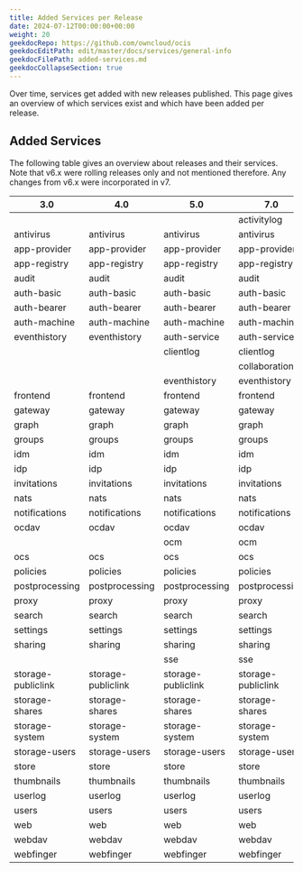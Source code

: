 ```yaml
---
title: Added Services per Release
date: 2024-07-12T00:00:00+00:00
weight: 20
geekdocRepo: https://github.com/owncloud/ocis
geekdocEditPath: edit/master/docs/services/general-info
geekdocFilePath: added-services.md
geekdocCollapseSection: true
---
```


Over time, services get added with new releases published. This page gives an overview of which services exist and which
have been added per release.

## Added Services

The following table gives an overview about releases and their services. Note that v6.x were rolling releases only and not mentioned therefore. Any changes from v6.x were incorporated in v7.

[//]: # (for ease of handling, use the .excel table from the same folder and convert it via https://tabletomarkdown.com/convert-spreadsheet-to-markdown/)

| 3.0                | 4.0                | 5.0                | 7.0                | Rolling            |
| ------------------ | ------------------ | ------------------ | ------------------ | ------------------ |
|                    |                    |                    | activitylog        | activitylog        |
| antivirus          | antivirus          | antivirus          | antivirus          | antivirus          |
| app-provider       | app-provider       | app-provider       | app-provider       | app-provider       |
| app-registry       | app-registry       | app-registry       | app-registry       | app-registry       |
| audit              | audit              | audit              | audit              | audit              |
| auth-basic         | auth-basic         | auth-basic         | auth-basic         | auth-basic         |
| auth-bearer        | auth-bearer        | auth-bearer        | auth-bearer        | auth-bearer        |
| auth-machine       | auth-machine       | auth-machine       | auth-machine       | auth-machine       |
| eventhistory       | eventhistory       | auth-service       | auth-service       | auth-service       |
|                    |                    | clientlog          | clientlog          | clientlog          |
|                    |                    |                    | collaboration      | collaboration      |
|                    |                    | eventhistory       | eventhistory       | eventhistory       |
| frontend           | frontend           | frontend           | frontend           | frontend           |
| gateway            | gateway            | gateway            | gateway            | gateway            |
| graph              | graph              | graph              | graph              | graph              |
| groups             | groups             | groups             | groups             | groups             |
| idm                | idm                | idm                | idm                | idm                |
| idp                | idp                | idp                | idp                | idp                |
| invitations        | invitations        | invitations        | invitations        | invitations        |
| nats               | nats               | nats               | nats               | nats               |
| notifications      | notifications      | notifications      | notifications      | notifications      |
| ocdav              | ocdav              | ocdav              | ocdav              | ocdav              |
|                    |                    | ocm                | ocm                | ocm                |
| ocs                | ocs                | ocs                | ocs                | ocs                |
| policies           | policies           | policies           | policies           | policies           |
| postprocessing     | postprocessing     | postprocessing     | postprocessing     | postprocessing     |
| proxy              | proxy              | proxy              | proxy              | proxy              |
| search             | search             | search             | search             | search             |
| settings           | settings           | settings           | settings           | settings           |
| sharing            | sharing            | sharing            | sharing            | sharing            |
|                    |                    | sse                | sse                | sse                |
| storage-publiclink | storage-publiclink | storage-publiclink | storage-publiclink | storage-publiclink |
| storage-shares     | storage-shares     | storage-shares     | storage-shares     | storage-shares     |
| storage-system     | storage-system     | storage-system     | storage-system     | storage-system     |
| storage-users      | storage-users      | storage-users      | storage-users      | storage-users      |
| store              | store              | store              | store              | store              |
| thumbnails         | thumbnails         | thumbnails         | thumbnails         | thumbnails         |
| userlog            | userlog            | userlog            | userlog            | userlog            |
| users              | users              | users              | users              | users              |
| web                | web                | web                | web                | web                |
| webdav             | webdav             | webdav             | webdav             | webdav             |
| webfinger          | webfinger          | webfinger          | webfinger          | webfinger          |
